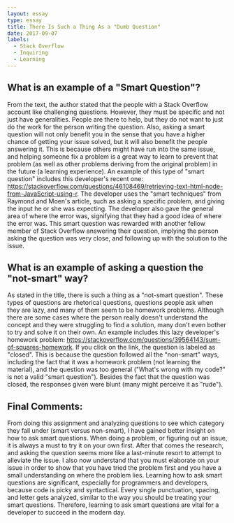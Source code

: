 ```yaml
---
layout: essay
type: essay
title: There Is Such a Thing As a "Dumb Question"
date: 2017-09-07
labels:
  - Stack Overflow
  - Inquiring
  - Learning
---
```


## What is an example of a "Smart Question"? 

From the text, the author stated that the people with a Stack Overflow account like challenging questions. However, they must be specific and not just have generalities. People are there to help, but they do not want to just do the work for the person writing the question. Also, asking a smart question will not only benefit you in the sense that you have a higher chance of getting your issue solved, but it will also benefit the people answering it. This is because others might have run into the same issue, and helping someone fix a problem is a great way to learn to prevent that problem (as well as other problems deriving from the original problem) in the future (a learning experience). An example of this type of "smart question" includes this developer's recent one: https://stackoverflow.com/questions/46108469/retrieving-text-html-node-from-JavaScript-using-r. The developer uses the "smart techniques" from Raymond and Moen's article, such as asking a specific problem, and giving the input he or she was expecting. The developer also gave the general area of where the error was, signifying that they had a good idea of where the error was. This smart question was rewarded with another fellow member of Stack Overflow answering their question, implying the person asking the question was very close, and following up with the solution to the issue.

## What is an example of asking a question the "not-smart" way?

As stated in the title, there is such a thing as a "not-smart question". These types of questions are rhetorical questions, questions people ask when they are lazy, and many of them seem to be homework problems. Although there are some cases where the person really doesn't understand the concept and they were struggling to find a solution, many don't even bother to try and solve it on their own. An example includes this lazy developer's homework problem: https://stackoverflow.com/questions/39564143/sum-of-squares-homework. If you click on the link, the question is labeled as "closed". This is because the question followed all the "non-smart" ways, including the fact that it was a homework problem (not learning the material), and the question was too general ("What's wrong with my code?" is not a valid "smart question"). Besides the fact that the question was closed, the responses given were blunt (many might perceive it as "rude").

## Final Comments:

From doing this assignment and analyzing questions to see which category they fall under (smart versus non-smart), I have gained better insight on how to ask smart questions. When doing a problem, or figuring out an issue, it is always a must to try it on your own first. After that comes the research, and asking the question seems more like a last-minute resort to attempt to alleviate the issue. I also now understand that you must elaborate on your issue in order to show that you have tried the problem first and you have a small understanding on where the problem lies. Learning how to ask smart questions are significant, especially for programmers and developers, because code is picky and syntactical. Every single punctuation, spacing, and letter gets analyzed, similar to the way you should be treating your smart questions. Therefore, learning to ask smart questions are vital for a developer to succeed in the modern day.
